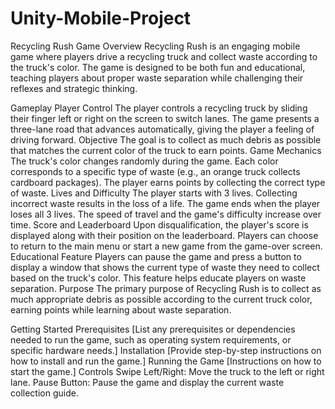 # Unity-Mobile-Project

Recycling Rush
Game Overview
Recycling Rush is an engaging mobile game where players drive a recycling truck and collect waste according to the truck's color. The game is designed to be both fun and educational, teaching players about proper waste separation while challenging their reflexes and strategic thinking.

Gameplay
Player Control
The player controls a recycling truck by sliding their finger left or right on the screen to switch lanes.
The game presents a three-lane road that advances automatically, giving the player a feeling of driving forward.
Objective
The goal is to collect as much debris as possible that matches the current color of the truck to earn points.
Game Mechanics
The truck's color changes randomly during the game.
Each color corresponds to a specific type of waste (e.g., an orange truck collects cardboard packages).
The player earns points by collecting the correct type of waste.
Lives and Difficulty
The player starts with 3 lives.
Collecting incorrect waste results in the loss of a life.
The game ends when the player loses all 3 lives.
The speed of travel and the game's difficulty increase over time.
Score and Leaderboard
Upon disqualification, the player's score is displayed along with their position on the leaderboard.
Players can choose to return to the main menu or start a new game from the game-over screen.
Educational Feature
Players can pause the game and press a button to display a window that shows the current type of waste they need to collect based on the truck's color.
This feature helps educate players on waste separation.
Purpose
The primary purpose of Recycling Rush is to collect as much appropriate debris as possible according to the current truck color, earning points while learning about waste separation.

Getting Started
Prerequisites
[List any prerequisites or dependencies needed to run the game, such as operating system requirements, or specific hardware needs.]
Installation
[Provide step-by-step instructions on how to install and run the game.]
Running the Game
[Instructions on how to start the game.]
Controls
Swipe Left/Right: Move the truck to the left or right lane.
Pause Button: Pause the game and display the current waste collection guide.
